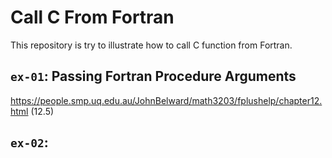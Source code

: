 # Call C From Fortran

This repository is try to illustrate how to call C function from Fortran.

## `ex-01`: Passing Fortran Procedure Arguments
https://people.smp.uq.edu.au/JohnBelward/math3203/fplushelp/chapter12.html (12.5)

## `ex-02`: 

